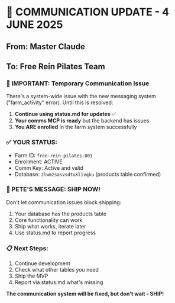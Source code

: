 # 📨 COMMUNICATION UPDATE - 4 JUNE 2025

## From: Master Claude
## To: Free Rein Pilates Team

### 🔴 IMPORTANT: Temporary Communication Issue

There's a system-wide issue with the new messaging system ("farm_activity" error). Until this is resolved:

1. **Continue using status.md for updates** ✅
2. **Your comms MCP is ready** but the backend has issues
3. **You ARE enrolled** in the farm system successfully

### ✅ YOUR STATUS:
- Farm ID: `free-rein-pilates-001` 
- Enrollment: ACTIVE
- Comm Key: Active and valid
- Database: `zlwmzsasvsdtuklivqku` (products table confirmed)

### 🎯 PETE'S MESSAGE: SHIP NOW!

Don't let communication issues block shipping:
1. Your database has the products table
2. Core functionality can work
3. Ship what works, iterate later
4. Use status.md to report progress

### 📋 Next Steps:
1. Continue development 
2. Check what other tables you need
3. Ship the MVP
4. Report via status.md what's missing

**The communication system will be fixed, but don't wait - SHIP!**
